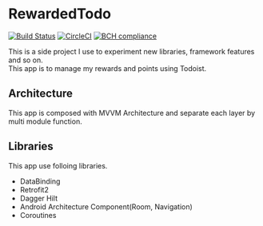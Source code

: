 # RewardedTodo

[![Build Status](https://app.bitrise.io/app/4747c31985fda043/status.svg?token=qTpjak6u8u3acG3sKJlyZw&branch=master)](https://app.bitrise.io/app/4747c31985fda043)
[![CircleCI](https://circleci.com/gh/kseito/RewardedTodo.svg?style=svg)](https://circleci.com/gh/kseito/Splacounter)
[![BCH compliance](https://bettercodehub.com/edge/badge/kseito/RewardedTodo?branch=master)](https://bettercodehub.com/)

This is a side project I use to experiment new libraries, framework features and so on.  
This app is to manage my rewards and points using Todoist.

## Architecture
This app is composed with MVVM Architecture and separate each layer by multi module function.

## Libraries
This app use folloing libraries.
- DataBinding
- Retrofit2
- Dagger Hilt
- Android Architecture Component(Room, Navigation)
- Coroutines
